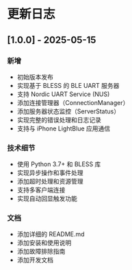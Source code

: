 # 更新日志

## [1.0.0] - 2025-05-15

### 新增
- 初始版本发布
- 实现基于 BLESS 的 BLE UART 服务器
- 支持 Nordic UART Service (NUS)
- 添加连接管理器（ConnectionManager）
- 添加服务器状态监控（ServerStatus）
- 实现完整的错误处理和日志记录
- 支持与 iPhone LightBlue 应用通信

### 技术细节
- 使用 Python 3.7+ 和 BLESS 库
- 实现异步操作和事件处理
- 添加超时处理和资源管理
- 支持多客户端连接
- 实现自动回显触发功能

### 文档
- 添加详细的 README.md
- 添加安装和使用说明
- 添加故障排除指南
- 添加开发文档 